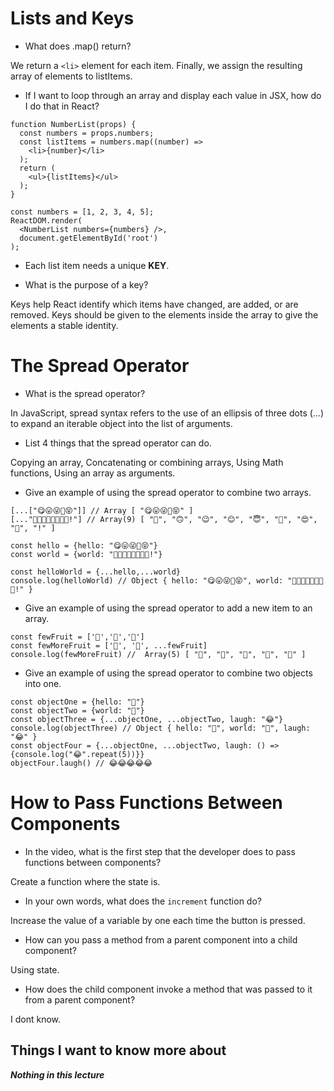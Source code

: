 # Lists and Keys

- What does .map() return?

We return a `<li>` element for each item. Finally, we assign the resulting array of elements to listItems.

- If I want to loop through an array and display each value in JSX, how do I do that in React?

```
function NumberList(props) {
  const numbers = props.numbers;
  const listItems = numbers.map((number) =>
    <li>{number}</li>
  );
  return (
    <ul>{listItems}</ul>
  );
}

const numbers = [1, 2, 3, 4, 5];
ReactDOM.render(
  <NumberList numbers={numbers} />,
  document.getElementById('root')
);
```

- Each list item needs a unique **KEY**.

- What is the purpose of a key?

Keys help React identify which items have changed, are added, or are removed. Keys should be given to the elements inside the array to give the elements a stable identity.

# The Spread Operator

- What is the spread operator?

In JavaScript, spread syntax refers to the use of an ellipsis of three dots (…) to expand an iterable object into the list of arguments.

- List 4 things that the spread operator can do.

Copying an array,
Concatenating or combining arrays,
Using Math functions,
Using an array as arguments.

- Give an example of using the spread operator to combine two arrays.

```
[...["😋😛😜🤪😝"]] // Array [ "😋😛😜🤪😝" ]
[..."🙂🙃😉😊😇🥰😍🤩!"] // Array(9) [ "🙂", "🙃", "😉", "😊", "😇", "🥰", "😍", "🤩", "!" ]

const hello = {hello: "😋😛😜🤪😝"}
const world = {world: "🙂🙃😉😊😇🥰😍🤩!"}

const helloWorld = {...hello,...world}
console.log(helloWorld) // Object { hello: "😋😛😜🤪😝", world: "🙂🙃😉😊😇🥰😍🤩!" }
```

- Give an example of using the spread operator to add a new item to an array.
```
const fewFruit = ['🍏','🍊','🍌']
const fewMoreFruit = ['🍉', '🍍', ...fewFruit]
console.log(fewMoreFruit) //  Array(5) [ "🍉", "🍍", "🍏", "🍊", "🍌" ]
```

- Give an example of using the spread operator to combine two objects into one.

```
const objectOne = {hello: "🤪"}
const objectTwo = {world: "🐻"}
const objectThree = {...objectOne, ...objectTwo, laugh: "😂"}
console.log(objectThree) // Object { hello: "🤪", world: "🐻", laugh: "😂" }
const objectFour = {...objectOne, ...objectTwo, laugh: () => {console.log("😂".repeat(5))}}
objectFour.laugh() // 😂😂😂😂😂
```

# How to Pass Functions Between Components

- In the video, what is the first step that the developer does to pass functions between components?

Create a function where the state is.

- In your own words, what does the ```increment``` function do?

Increase the value of a variable by one each time the button is pressed.

- How can you pass a method from a parent component into a child component?

Using state.

- How does the child component invoke a method that was passed to it from a parent component?

I dont know.

## Things I want to know more about

***Nothing in this lecture***
